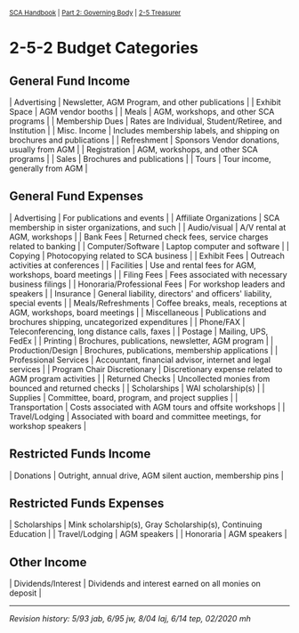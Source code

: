 <sup><a href="/sca-handbook/index.html">SCA Handbook</a>  |  <a href="../02_governing_body/index.html">Part 2: Governing Body</a>  |  <a href="../02_governing_body/treasurer.html">2-5 Treasurer</a></sup>

# 2-5-2 Budget Categories

## General Fund Income

| Advertising | Newsletter, AGM Program, and other publications |
| Exhibit Space | AGM vendor booths |
| Meals | AGM, workshops, and other SCA programs |
| Membership Dues | Rates are Individual, Student/Retiree, and Institution |
| Misc. Income | Includes membership labels, and shipping on brochures and publications |
| Refreshment | Sponsors Vendor donations, usually from AGM |
| Registration | AGM, workshops, and other SCA programs |
| Sales | Brochures and publications |
| Tours | Tour income, generally from AGM |

## General Fund Expenses

| Advertising | For publications and events |
| Affiliate Organizations | SCA membership in sister organizations, and such |
| Audio/visual | A/V rental at AGM, workshops |
| Bank Fees | Returned check fees, service charges related to banking |
| Computer/Software | Laptop computer and software |
| Copying | Photocopying related to SCA business |
| Exhibit Fees | Outreach activities at conferences |
| Facilities | Use and rental fees for AGM, workshops, board meetings |
| Filing Fees | Fees associated with necessary business filings |
| Honoraria/Professional Fees | For workshop leaders and speakers |
| Insurance | General liability, directors' and officers' liability, special events |
| Meals/Refreshments | Coffee breaks, meals, receptions at AGM, workshops, board meetings |
| Miscellaneous | Publications and brochures shipping, uncategorized expenditures |
| Phone/FAX | Teleconferencing, long distance calls, faxes |
| Postage | Mailing, UPS, FedEx |
| Printing | Brochures, publications, newsletter, AGM program |
| Production/Design | Brochures, publications, membership applications |
| Professional Services | Accountant, financial advisor, internet and legal services |
| Program Chair Discretionary | Discretionary expense related to AGM program activities |
| Returned Checks | Uncollected monies from bounced and returned checks |
| Scholarships | WAI scholarship(s) |
| Supplies | Committee, board, program, and project supplies |
| Transportation | Costs associated with AGM tours and offsite workshops |
| Travel/Lodging | Associated with board and committee meetings, for workshop speakers |

## Restricted Funds Income

| Donations | Outright, annual drive, AGM silent auction, membership pins |

## Restricted Funds Expenses

| Scholarships | Mink scholarship(s), Gray Scholarship(s), Continuing Education |
| Travel/Lodging | AGM speakers |
| Honoraria | AGM speakers |

## Other Income

| Dividends/Interest | Dividends and interest earned on all monies on deposit |

***

_Revision history: 5/93 jab, 6/95 jw, 8/04 laj, 6/14 tep, 02/2020 mh_
